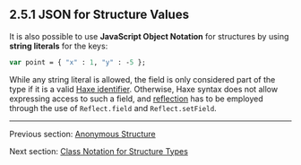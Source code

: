 ## 2.5.1 JSON for Structure Values

It is also possible to use **JavaScript Object Notation** for structures by using **string literals** for the keys:

```haxe
var point = { "x" : 1, "y" : -5 };
```
While any string literal is allowed, the field is only considered part of the type if it is a valid [Haxe identifier](dictionary.md#define-identifier). Otherwise, Haxe syntax does not allow expressing access to such a field, and [reflection](std-reflection.md) has to be employed through the use of `Reflect.field` and `Reflect.setField`.

---

Previous section: [Anonymous Structure](types-anonymous-structure.md)

Next section: [Class Notation for Structure Types](types-structure-class-notation.md)